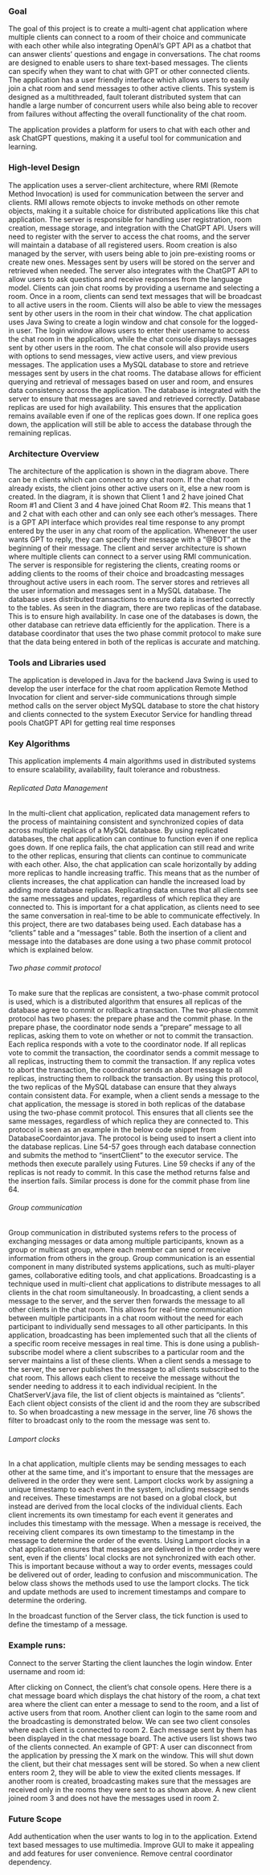 ### Goal 
The goal of this project is to create a multi-agent chat application where multiple clients can connect to a room of their choice and communicate with each other while also integrating OpenAI’s GPT API as a chatbot that can answer clients’ questions and engage in conversations. The chat rooms are designed to enable users to share text-based messages. The clients can specify when they want to chat with GPT or other connected clients. The application has a user friendly interface which allows users to easily join a chat room and send messages to other active clients. This system is designed as a multithreaded, fault tolerant distributed system that can handle a large number of concurrent users while also being able to recover from failures without affecting the overall functionality of the chat room. 

The application provides a platform for users to chat with each other and ask ChatGPT questions, making it a useful tool for communication and learning.


### High-level Design
The application uses a server-client architecture, where RMI (Remote Method Invocation) is used for communication between the server and clients. RMI allows remote objects to invoke methods on other remote objects, making it a suitable choice for distributed applications like this chat application.
The server is responsible for handling user registration, room creation, message storage, and integration with the ChatGPT API. Users will need to register with the server to access the chat rooms, and the server will maintain a database of all registered users. Room creation is also managed by the server, with users being able to join pre-existing rooms or create new ones. Messages sent by users will be stored on the server and retrieved when needed. The server also integrates with the ChatGPT API to allow users to ask questions and receive responses from the language model.
Clients can join chat rooms by providing a username and selecting a room. Once in a room, clients can send text messages that will be broadcast to all active users in the room. Clients will also be able to view the messages sent by other users in the room in their chat window. 
The chat application uses Java Swing to create a login window and chat console for the logged-in user. The login window allows users to enter their username to access the chat room in the application, while the chat console displays messages sent by other users in the room. The chat console will also provide users with options to send messages, view active users, and view previous messages.
The application uses a MySQL database to store and retrieve messages sent by users in the chat rooms. The database allows for efficient querying and retrieval of messages based on user and room, and ensures data consistency across the application. The database is integrated with the server to ensure that messages are saved and retrieved correctly.
Database replicas are used for high availability. This ensures that the application remains available even if one of the replicas goes down. If one replica goes down, the application will still be able to access the database through the remaining replicas.

### Architecture Overview

The architecture of the application is shown in the diagram above. There can be n clients which can connect to any chat room. If the chat room already exists, the client joins other active users on it, else a new room is created. In the diagram, it is shown that Client 1 and 2 have joined Chat Room #1 and Client 3 and 4 have joined Chat Room #2. This means that 1 and 2 chat with each other and can only see each other’s messages. 
There is a GPT API interface which provides real time response to any prompt entered by the user in any chat room of the application. Whenever the user wants GPT to reply, they can specify their message with a “@BOT” at the beginning of their message. 
The client and server architecture is shown where multiple clients can connect to a server using RMI communication. 
The server is responsible for registering the clients, creating rooms or adding clients to the rooms of their choice and broadcasting messages throughout active users in each room. The server stores and retrieves all the user information and messages sent in a MySQL database. The database uses distributed transactions to ensure data is inserted correctly to the tables. As seen in the diagram, there are two replicas of the database. This is to ensure high availability. In case one of the databases is down, the other database can retrieve data efficiently for the application. There is a database coordinator that uses the two phase commit protocol to make sure that the data being entered in both of the replicas is accurate and matching. 



### Tools and Libraries used
The application is developed in Java for the backend
Java Swing is used to develop the user interface for the chat room application
Remote Method Invocation for client and server-side communications through simple method calls on the server object
MySQL database to store the chat history and clients connected to the system
Executor Service for handling thread pools
ChatGPT API for getting real time responses


### Key Algorithms
This application implements 4 main algorithms used in distributed systems to ensure scalability, availability, fault tolerance and robustness. 

###### Replicated Data Management
In the multi-client chat application, replicated data management refers to the process of maintaining consistent and synchronized copies of data across multiple replicas of a MySQL database.
By using replicated databases, the chat application can continue to function even if one replica goes down. If one replica fails, the chat application can still read and write to the other replicas, ensuring that clients can continue to communicate with each other. Also, the chat application can scale horizontally by adding more replicas to handle increasing traffic. This means that as the number of clients increases, the chat application can handle the increased load by adding more database replicas.
Replicating data ensures that all clients see the same messages and updates, regardless of which replica they are connected to. This is important for a chat application, as clients need to see the same conversation in real-time to be able to communicate effectively.
In this project, there are two databases being used. Each database has a “clients” table and a “messages” table. Both the insertion of a client and message into the databases are done using a two phase commit protocol which is explained below. 

###### Two phase commit protocol
To make sure that the replicas are consistent, a two-phase commit protocol is used, which is a distributed algorithm that ensures all replicas of the database agree to commit or rollback a transaction. The two-phase commit protocol has two phases: the prepare phase and the commit phase.
In the prepare phase, the coordinator node sends a “prepare” message to all replicas, asking them to vote on whether or not to commit the transaction. Each replica responds with a vote to the coordinator node. If all replicas vote to commit the transaction, the coordinator sends a commit message to all replicas, instructing them to commit the transaction. If any replica votes to abort the transaction, the coordinator sends an abort message to all replicas, instructing them to rollback the transaction.
By using this protocol, the two replicas of the MySQL database can ensure that they always contain consistent data. For example, when a client sends a message to the chat application, the message is stored in both replicas of the database using the two-phase commit protocol. This ensures that all clients see the same messages, regardless of which replica they are connected to.
This protocol is seen as an example in the below code snippet from DatabaseCoordaintor.java. The protocol is being used to insert a client into the database replicas. Line 54-57 goes through each database connection and submits the method to “insertClient” to the executor service. The methods then execute parallely using Futures. Line 59 checks if any of the replicas is not ready to commit. In this case the method returns false and the insertion fails. Similar process is done for the commit phase from line 64. 

###### Group communication
Group communication in distributed systems refers to the process of exchanging messages or data among multiple participants, known as a group or multicast group, where each member can send or receive information from others in the group. Group communication is an essential component in many distributed systems applications, such as multi-player games, collaborative editing tools, and chat applications.
Broadcasting is a technique used in multi-client chat applications to distribute messages to all clients in the chat room simultaneously. In broadcasting, a client sends a message to the server, and the server then forwards the message to all other clients in the chat room. This allows for real-time communication between multiple participants in a chat room without the need for each participant to individually send messages to all other participants.
In this application, broadcasting has been implemented such that all the clients of a specific room receive messages in real time. This is done using a publish-subscribe model where a client subscribes to a particular room and the server maintains a list of these clients. When a client sends a message to the server, the server publishes the message to all clients subscribed to the chat room. This allows each client to receive the message without the sender needing to address it to each individual recipient. In the ChatServerV.java file, the list of client objects is maintained as “clients”.  Each client object consists of the client id and the room they are subscribed to. So when broadcasting a new message in the server, line 76 shows the filter to broadcast only to the room the message was sent to. 

###### Lamport clocks
In a chat application, multiple clients may be sending messages to each other at the same time, and it's important to ensure that the messages are delivered in the order they were sent.
Lamport clocks work by assigning a unique timestamp to each event in the system, including message sends and receives. These timestamps are not based on a global clock, but instead are derived from the local clocks of the individual clients. Each client increments its own timestamp for each event it generates and includes this timestamp with the message. When a message is received, the receiving client compares its own timestamp to the timestamp in the message to determine the order of the events.
Using Lamport clocks in a chat application ensures that messages are delivered in the order they were sent, even if the clients' local clocks are not synchronized with each other. This is important because without a way to order events, messages could be delivered out of order, leading to confusion and miscommunication.
The below class shows the methods used to use the lamport clocks. The tick and update methods are used to increment timestamps and compare to determine the ordering. 

In the broadcast function of the Server class, the tick function is used to define the timestamp of a message.


### Example runs:
Connect to the server
Starting the client launches the login window. Enter username and room id:





After clicking on Connect, the client’s chat console opens. Here there is a chat message board which displays the chat history of the room, a chat text area where the client can enter a message to send to the room, and a list of active users from that room.
Another client can login to the same room and the broadcasting is demonstrated below. We can see two client consoles where each client is connected to room 2. Each message sent by them has been displayed in the chat message board. The active users list shows two of the clients connected.
An example of GPT:
A user can disconnect from the application by pressing the X mark on the window. This will shut down the client, but their chat messages sent will be stored. So when a new client enters room 2, they will be able to view the exited clients messages. 
If another room is created, broadcasting makes sure that the messages are received only in the rooms they were sent to as shown above. A new client joined room 3 and does not have the messages used in room 2. 

### Future Scope
Add authentication when the user wants to log in to the application.
Extend text based messages to use multimedia.
Improve GUI to make it appealing and add features for user convenience.
Remove central coordinator dependency.
